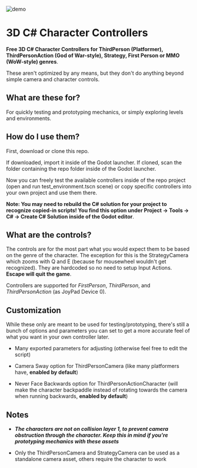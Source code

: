 ![demo](https://github.com/Deltt/GodotSharpCharacterControllerCollection/assets/70781525/b6e50652-ba82-492c-a1a7-8418e46aa18d)

# 3D C# Character Controllers
**Free 3D C# Character Controllers for ThirdPerson (Platformer), ThirdPersonAction (God of War-style), Strategy, First Person or MMO (WoW-style) genres**.

These aren't optimized by any means, but they don't do anything beyond simple camera and character controls.


## What are these for?
For quickly testing and prototyping mechanics, or simply exploring levels and environments.


## How do I use them?
First, download or clone this repo.

If downloaded, import it inside of the Godot launcher.
If cloned, scan the folder containing the repo folder inside of the Godot launcher.

Now you can freely test the available controllers inside of the repo project (open and run test_environment.tscn scene) or copy specific controllers into your own project and use them there.

**Note: You may need to rebuild the C# solution for your project to recognize copied-in scripts! You find this option under Project -> Tools -> C# -> Create C# Solution inside of the Godot editor**.


## What are the controls?
The controls are for the most part what you would expect them to be based on the genre of the character. The exception for this is the StrategyCamera which zooms with Q and E (because fsr mousewheel wouldn't get recognized). They are hardcoded so no need to setup Input Actions. **Escape will quit the game**.

Controllers are supported for *FirstPerson*, *ThirdPerson*, and *ThirdPersonAction* (as JoyPad Device 0).


## Customization
While these only are meant to be used for testing/prototyping, there's still a bunch of options and parameters you can set to get a more accurate feel of what you want in your own controller later.

- Many exported parameters for adjusting (otherwise feel free to edit the script)

- Camera Sway option for ThirdPersonCamera (like many platformers have, **enabled by default**)

- Never Face Backwards option for ThirdPersonActionCharacter (will make the character backpaddle instead of rotating towards the camera when running backwards, **enabled by default**)


## Notes

- ***The characters are not on collision layer 1, to prevent camera obstruction through the character.
Keep this in mind if you're prototyping mechanics with these assets***

- Only the ThirdPersonCamera and StrategyCamera can be used as a standalone camera asset,
others require the character to work
